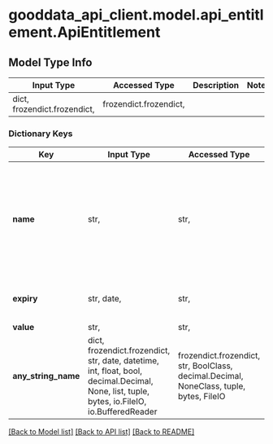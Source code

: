 # gooddata_api_client.model.api_entitlement.ApiEntitlement

## Model Type Info
Input Type | Accessed Type | Description | Notes
------------ | ------------- | ------------- | -------------
dict, frozendict.frozendict,  | frozendict.frozendict,  |  | 

### Dictionary Keys
Key | Input Type | Accessed Type | Description | Notes
------------ | ------------- | ------------- | ------------- | -------------
**name** | str,  | str,  |  | must be one of ["Contract", "CustomTheming", "PdfExports", "ManagedOIDC", "UiLocalization", "Tier", "UserCount", "UnlimitedUsers", "UnlimitedWorkspaces", "WhiteLabeling", "WorkspaceCount", ] 
**expiry** | str, date,  | str,  |  | [optional] value must conform to RFC-3339 full-date YYYY-MM-DD
**value** | str,  | str,  |  | [optional] 
**any_string_name** | dict, frozendict.frozendict, str, date, datetime, int, float, bool, decimal.Decimal, None, list, tuple, bytes, io.FileIO, io.BufferedReader | frozendict.frozendict, str, BoolClass, decimal.Decimal, NoneClass, tuple, bytes, FileIO | any string name can be used but the value must be the correct type | [optional]

[[Back to Model list]](../../README.md#documentation-for-models) [[Back to API list]](../../README.md#documentation-for-api-endpoints) [[Back to README]](../../README.md)


